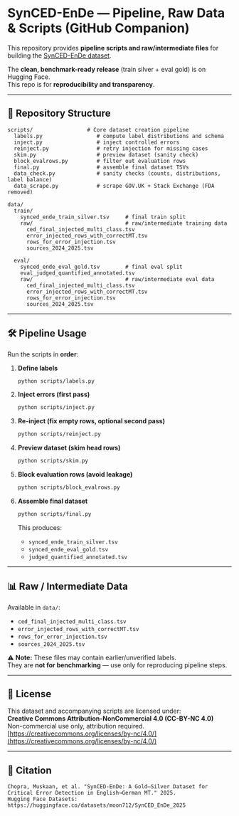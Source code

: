 # SynCED-EnDe — Pipeline, Raw Data & Scripts (GitHub Companion)

This repository provides **pipeline scripts and raw/intermediate files** for building the [SynCED-EnDe dataset](https://huggingface.co/datasets/moon712/SynCED_EnDe_2025).

The **clean, benchmark-ready release** (train silver + eval gold) is on Hugging Face.\
This repo is for **reproducibility and transparency**.

---

## 📂 Repository Structure

```
scripts/                 # Core dataset creation pipeline
  labels.py                 # compute label distributions and schema
  inject.py                 # inject controlled errors
  reinject.py               # retry injection for missing cases
  skim.py                   # preview dataset (sanity check)
  block_evalrows.py         # filter out evaluation rows
  final.py                  # assemble final dataset TSVs
  data_check.py             # sanity checks (counts, distributions, label balance)
  data_scrape.py            # scrape GOV.UK + Stack Exchange (FDA removed)

data/
  train/
    synced_ende_train_silver.tsv     # final train split
    raw/                             # raw/intermediate training data
      ced_final_injected_multi_class.tsv
      error_injected_rows_with_correctMT.tsv
      rows_for_error_injection.tsv
      sources_2024_2025.tsv

  eval/
    synced_ende_eval_gold.tsv        # final eval split
    eval_judged_quantified_annotated.tsv
    raw/                             # raw/intermediate eval data
      ced_final_injected_multi_class.tsv
      error_injected_rows_with_correctMT.tsv
      rows_for_error_injection.tsv
      sources_2024_2025.tsv
```

---

## 🛠️ Pipeline Usage

Run the scripts in **order**:

1. **Define labels**

   ```bash
   python scripts/labels.py
   ```

2. **Inject errors (first pass)**

   ```bash
   python scripts/inject.py
   ```

3. **Re-inject (fix empty rows, optional second pass)**

   ```bash
   python scripts/reinject.py
   ```

4. **Preview dataset (skim head rows)**

   ```bash
   python scripts/skim.py
   ```

5. **Block evaluation rows (avoid leakage)**

   ```bash
   python scripts/block_evalrows.py
   ```

6. **Assemble final dataset**

   ```bash
   python scripts/final.py
   ```

   This produces:

   - `synced_ende_train_silver.tsv`
   - `synced_ende_eval_gold.tsv`
   - `judged_quantified_annotated.tsv`

---

## 📊 Raw / Intermediate Data

Available in `data/`:

- `ced_final_injected_multi_class.tsv`
- `error_injected_rows_with_correctMT.tsv`
- `rows_for_error_injection.tsv`
- `sources_2024_2025.tsv`

⚠️ **Note:** These files may contain earlier/unverified labels.\
They are **not for benchmarking** — use only for reproducing pipeline steps.

---

## 📜 License

This dataset and accompanying scripts are licensed under:\
**Creative Commons Attribution-NonCommercial 4.0 (CC-BY-NC 4.0)**\
Non-commercial use only, attribution required.\
[https://creativecommons.org/licenses/by-nc/4.0/](https://creativecommons.org/licenses/by-nc/4.0/)

---

## 📖 Citation

```
Chopra, Muskaan, et al. "SynCED-EnDe: A Gold–Silver Dataset for Critical Error Detection in English→German MT." 2025.
Hugging Face Datasets: https://huggingface.co/datasets/moon712/SynCED_EnDe_2025
```

